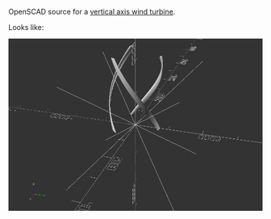 OpenSCAD source for a [vertical axis wind turbine](https://en.wikipedia.org/wiki/Vertical_axis_wind_turbine ).

Looks like:

![preview render](preview.png)
